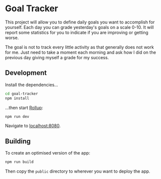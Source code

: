 # Goal Tracker

This project will allow you to define daily goals you want to accomplish for
yourself. Each day you can grade yesterday's goals on a scale 0-10. It will
report some statistics for you to indicate if you are improving or getting
worse.

The goal is not to track every little activity as that generally does not work
for me. Just need to take a moment each morning and ask how I did on the
previous day giving myself a grade for my success.

## Development

Install the dependencies...

```bash
cd goal-tracker
npm install
```

...then start [Rollup](https://rollupjs.org):

```bash
npm run dev
```

Navigate to [localhost:8080](http://localhost:8080).

## Building

To create an optimised version of the app:

```bash
npm run build
```

Then copy the `public` directory to wherever you want to deploy the app.
